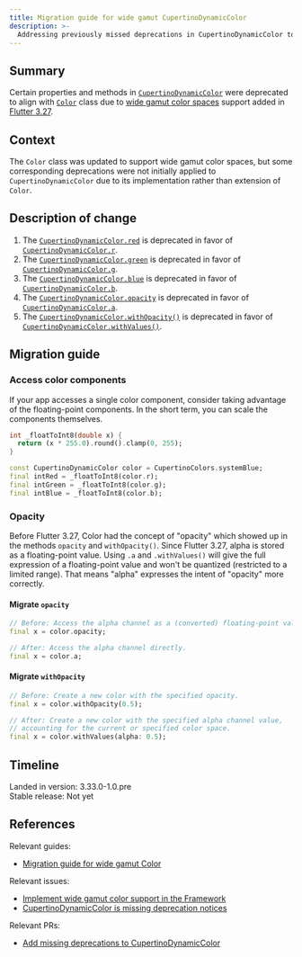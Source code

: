 ```yaml
---
title: Migration guide for wide gamut CupertinoDynamicColor
description: >-
  Addressing previously missed deprecations in CupertinoDynamicColor to align with wide gamut Color API.
---
```


## Summary

Certain properties and methods in [`CupertinoDynamicColor`][] were deprecated 
to align with [`Color`][] class due to [wide gamut color spaces][] support 
added in [Flutter 3.27][Migration guide for wide gamut Color].

## Context

The `Color` class was updated to support wide gamut color spaces, but some 
corresponding deprecations were not initially applied to 
`CupertinoDynamicColor` due to its implementation rather than extension of 
`Color`.

## Description of change

1. The [`CupertinoDynamicColor.red`][] is deprecated in favor of 
  [`CupertinoDynamicColor.r`].
1. The [`CupertinoDynamicColor.green`][] is deprecated in favor of 
  [`CupertinoDynamicColor.g`].
1. The [`CupertinoDynamicColor.blue`][] is deprecated in favor of 
  [`CupertinoDynamicColor.b`].
1. The [`CupertinoDynamicColor.opacity`][] is deprecated in favor of 
  [`CupertinoDynamicColor.a`].
1. The [`CupertinoDynamicColor.withOpacity()`][] is deprecated in favor of 
  [`CupertinoDynamicColor.withValues()`].


## Migration guide

### Access color components

If your app accesses a single color component, consider
taking advantage of the floating-point components.
In the short term, you can scale the components themselves.

```dart
int _floatToInt8(double x) {
  return (x * 255.0).round().clamp(0, 255);
}

const CupertinoDynamicColor color = CupertinoColors.systemBlue;
final intRed = _floatToInt8(color.r);
final intGreen = _floatToInt8(color.g);
final intBlue = _floatToInt8(color.b);
```

### Opacity

Before Flutter 3.27, Color had the concept of "opacity" which showed up in the
methods `opacity` and `withOpacity()`. Since Flutter 3.27, alpha is stored as a 
floating-point value. Using `.a` and `.withValues()` will give the full 
expression of a floating-point value and won't be quantized (restricted to a 
limited range). That means "alpha" expresses the intent of "opacity" more 
correctly.

#### Migrate `opacity`

```dart
// Before: Access the alpha channel as a (converted) floating-point value.
final x = color.opacity;

// After: Access the alpha channel directly.
final x = color.a;
```

#### Migrate `withOpacity`

```dart
// Before: Create a new color with the specified opacity.
final x = color.withOpacity(0.5);

// After: Create a new color with the specified alpha channel value,
// accounting for the current or specified color space.
final x = color.withValues(alpha: 0.5);
```

## Timeline

Landed in version: 3.33.0-1.0.pre<br>
Stable release: Not yet

## References

Relevant guides:

* [Migration guide for wide gamut Color][]

Relevant issues:

* [Implement wide gamut color support in the Framework][]
* [CupertinoDynamicColor is missing deprecation notices][]

Relevant PRs:

* [Add missing deprecations to CupertinoDynamicColor][]

[`Color`]: {{site.api}}/flutter/dart-ui/Color-class.html
[`CupertinoDynamicColor`]: {{site.api}}/flutter/cupertino/CupertinoDynamicColor-class.html
[wide gamut color spaces]: https://en.wikipedia.org/wiki/RGB_color_spaces
[`CupertinoDynamicColor.red`]: {{site.api}}/flutter/cupertino/CupertinoDynamicColor/red.html
[`CupertinoDynamicColor.r`]: {{site.api}}/flutter/cupertino/CupertinoDynamicColor/r.html
[`CupertinoDynamicColor.green`]: {{site.api}}/flutter/cupertino/CupertinoDynamicColor/green.html
[`CupertinoDynamicColor.g`]: {{site.api}}/flutter/cupertino/CupertinoDynamicColor/g.html
[`CupertinoDynamicColor.blue`]: {{site.api}}/flutter/cupertino/CupertinoDynamicColor/blue.html
[`CupertinoDynamicColor.b`]: {{site.api}}/flutter/cupertino/CupertinoDynamicColor/b.html
[`CupertinoDynamicColor.opacity`]: {{site.api}}/flutter/cupertino/CupertinoDynamicColor/opacity.html
[`CupertinoDynamicColor.a`]: {{site.api}}/flutter/cupertino/CupertinoDynamicColor/a.html
[`CupertinoDynamicColor.withOpacity()`]: {{site.api}}/flutter/cupertino/CupertinoDynamicColor/withOpacity.html
[`CupertinoDynamicColor.withValues()`]: {{site.api}}/flutter/cupertino/CupertinoDynamicColor/withValues.html
[Migration guide for wide gamut Color]: /release/breaking-changes/wide-gamut-framework
[Implement wide gamut color support in the Framework]: {{site.repo.flutter}}/issues/127855
[CupertinoDynamicColor is missing deprecation notices]: {{site.repo.flutter}}/issues/171059
[Add missing deprecations to CupertinoDynamicColor]: {{site.repo.engine}}/pull/171160

